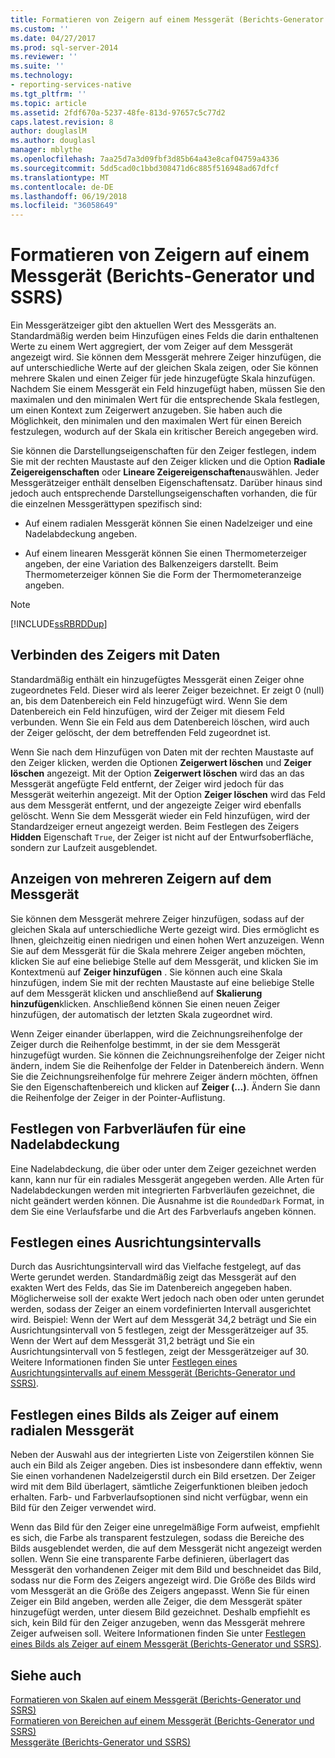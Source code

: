 ```yaml
---
title: Formatieren von Zeigern auf einem Messgerät (Berichts-Generator und SSRS) | Microsoft-Dokumentation
ms.custom: ''
ms.date: 04/27/2017
ms.prod: sql-server-2014
ms.reviewer: ''
ms.suite: ''
ms.technology:
- reporting-services-native
ms.tgt_pltfrm: ''
ms.topic: article
ms.assetid: 2fdf670a-5237-48fe-813d-97657c5c77d2
caps.latest.revision: 8
author: douglaslM
ms.author: douglasl
manager: mblythe
ms.openlocfilehash: 7aa25d7a3d09fbf3d85b64a43e8caf04759a4336
ms.sourcegitcommit: 5dd5cad0c1bbd308471d6c885f516948ad67dfcf
ms.translationtype: MT
ms.contentlocale: de-DE
ms.lasthandoff: 06/19/2018
ms.locfileid: "36058649"
---
```

# <a name="formatting-pointers-on-a-gauge-report-builder-and-ssrs"></a>Formatieren von Zeigern auf einem Messgerät (Berichts-Generator und SSRS)
  Ein Messgerätzeiger gibt den aktuellen Wert des Messgeräts an. Standardmäßig werden beim Hinzufügen eines Felds die darin enthaltenen Werte zu einem Wert aggregiert, der vom Zeiger auf dem Messgerät angezeigt wird. Sie können dem Messgerät mehrere Zeiger hinzufügen, die auf unterschiedliche Werte auf der gleichen Skala zeigen, oder Sie können mehrere Skalen und einen Zeiger für jede hinzugefügte Skala hinzufügen. Nachdem Sie einem Messgerät ein Feld hinzugefügt haben, müssen Sie den maximalen und den minimalen Wert für die entsprechende Skala festlegen, um einen Kontext zum Zeigerwert anzugeben. Sie haben auch die Möglichkeit, den minimalen und den maximalen Wert für einen Bereich festzulegen, wodurch auf der Skala ein kritischer Bereich angegeben wird.  
  
 Sie können die Darstellungseigenschaften für den Zeiger festlegen, indem Sie mit der rechten Maustaste auf den Zeiger klicken und die Option **Radiale Zeigereigenschaften** oder **Lineare Zeigereigenschaften**auswählen. Jeder Messgerätzeiger enthält denselben Eigenschaftensatz. Darüber hinaus sind jedoch auch entsprechende Darstellungseigenschaften vorhanden, die für die einzelnen Messgerättypen spezifisch sind:  
  
-   Auf einem radialen Messgerät können Sie einen Nadelzeiger und eine Nadelabdeckung angeben.  
  
-   Auf einem linearen Messgerät können Sie einen Thermometerzeiger angeben, der eine Variation des Balkenzeigers darstellt. Beim Thermometerzeiger können Sie die Form der Thermometeranzeige angeben.  
  
> [!NOTE]  
>  [!INCLUDE[ssRBRDDup](../../includes/ssrbrddup-md.md)]  
  
##  <a name="HowPointer"></a> Verbinden des Zeigers mit Daten  
 Standardmäßig enthält ein hinzugefügtes Messgerät einen Zeiger ohne zugeordnetes Feld. Dieser wird als leerer Zeiger bezeichnet. Er zeigt 0 (null) an, bis dem Datenbereich ein Feld hinzugefügt wird. Wenn Sie dem Datenbereich ein Feld hinzufügen, wird der Zeiger mit diesem Feld verbunden. Wenn Sie ein Feld aus dem Datenbereich löschen, wird auch der Zeiger gelöscht, der dem betreffenden Feld zugeordnet ist.  
  
 Wenn Sie nach dem Hinzufügen von Daten mit der rechten Maustaste auf den Zeiger klicken, werden die Optionen **Zeigerwert löschen** und **Zeiger löschen** angezeigt. Mit der Option **Zeigerwert löschen** wird das an das Messgerät angefügte Feld entfernt, der Zeiger wird jedoch für das Messgerät weiterhin angezeigt. Mit der Option **Zeiger löschen** wird das Feld aus dem Messgerät entfernt, und der angezeigte Zeiger wird ebenfalls gelöscht. Wenn Sie dem Messgerät wieder ein Feld hinzufügen, wird der Standardzeiger erneut angezeigt werden. Beim Festlegen des Zeigers **Hidden** Eigenschaft `True`, der Zeiger ist nicht auf der Entwurfsoberfläche, sondern zur Laufzeit ausgeblendet.  
  
  
##  <a name="DisplayingMultiple"></a> Anzeigen von mehreren Zeigern auf dem Messgerät  
 Sie können dem Messgerät mehrere Zeiger hinzufügen, sodass auf der gleichen Skala auf unterschiedliche Werte gezeigt wird. Dies ermöglicht es Ihnen, gleichzeitig einen niedrigen und einen hohen Wert anzuzeigen. Wenn Sie auf dem Messgerät für die Skala mehrere Zeiger angeben möchten, klicken Sie auf eine beliebige Stelle auf dem Messgerät, und klicken Sie im Kontextmenü auf **Zeiger hinzufügen** . Sie können auch eine Skala hinzufügen, indem Sie mit der rechten Maustaste auf eine beliebige Stelle auf dem Messgerät klicken und anschließend auf **Skalierung hinzufügen**klicken. Anschließend können Sie einen neuen Zeiger hinzufügen, der automatisch der letzten Skala zugeordnet wird.  
  
 Wenn Zeiger einander überlappen, wird die Zeichnungsreihenfolge der Zeiger durch die Reihenfolge bestimmt, in der sie dem Messgerät hinzugefügt wurden. Sie können die Zeichnungsreihenfolge der Zeiger nicht ändern, indem Sie die Reihenfolge der Felder in Datenbereich ändern. Wenn Sie die Zeichnungsreihenfolge für mehrere Zeiger ändern möchten, öffnen Sie den Eigenschaftenbereich und klicken auf **Zeiger (…)**. Ändern Sie dann die Reihenfolge der Zeiger in der Pointer-Auflistung.  
  
  
##  <a name="SettingGradients"></a> Festlegen von Farbverläufen für eine Nadelabdeckung  
 Eine Nadelabdeckung, die über oder unter dem Zeiger gezeichnet werden kann, kann nur für ein radiales Messgerät angegeben werden. Alle Arten für Nadelabdeckungen werden mit integrierten Farbverläufen gezeichnet, die nicht geändert werden können. Die Ausnahme ist die `RoundedDark` Format, in dem Sie eine Verlaufsfarbe und die Art des Farbverlaufs angeben können.  
  
  
##  <a name="SettingSnappingInterval"></a> Festlegen eines Ausrichtungsintervalls  
 Durch das Ausrichtungsintervall wird das Vielfache festgelegt, auf das Werte gerundet werden. Standardmäßig zeigt das Messgerät auf den exakten Wert des Felds, das Sie im Datenbereich angegeben haben. Möglicherweise soll der exakte Wert jedoch nach oben oder unten gerundet werden, sodass der Zeiger an einem vordefinierten Intervall ausgerichtet wird. Beispiel: Wenn der Wert auf dem Messgerät 34,2 beträgt und Sie ein Ausrichtungsintervall von 5 festlegen, zeigt der Messgerätzeiger auf 35. Wenn der Wert auf dem Messgerät 31,2 beträgt und Sie ein Ausrichtungsintervall von 5 festlegen, zeigt der Messgerätzeiger auf 30. Weitere Informationen finden Sie unter [Festlegen eines Ausrichtungsintervalls auf einem Messgerät &#40;Berichts-Generator und SSRS&#41;](../set-a-snapping-interval-on-a-gauge-report-builder-and-ssrs.md).  
  
  
##  <a name="SpecifyingImage"></a> Festlegen eines Bilds als Zeiger auf einem radialen Messgerät  
 Neben der Auswahl aus der integrierten Liste von Zeigerstilen können Sie auch ein Bild als Zeiger angeben. Dies ist insbesondere dann effektiv, wenn Sie einen vorhandenen Nadelzeigerstil durch ein Bild ersetzen. Der Zeiger wird mit dem Bild überlagert, sämtliche Zeigerfunktionen bleiben jedoch erhalten. Farb- und Farbverlaufsoptionen sind nicht verfügbar, wenn ein Bild für den Zeiger verwendet wird.  
  
 Wenn das Bild für den Zeiger eine unregelmäßige Form aufweist, empfiehlt es sich, die Farbe als transparent festzulegen, sodass die Bereiche des Bilds ausgeblendet werden, die auf dem Messgerät nicht angezeigt werden sollen. Wenn Sie eine transparente Farbe definieren, überlagert das Messgerät den vorhandenen Zeiger mit dem Bild und beschneidet das Bild, sodass nur die Form des Zeigers angezeigt wird. Die Größe des Bilds wird vom Messgerät an die Größe des Zeigers angepasst. Wenn Sie für einen Zeiger ein Bild angeben, werden alle Zeiger, die dem Messgerät später hinzugefügt werden, unter diesem Bild gezeichnet. Deshalb empfiehlt es sich, kein Bild für den Zeiger anzugeben, wenn das Messgerät mehrere Zeiger aufweisen soll. Weitere Informationen finden Sie unter [Festlegen eines Bilds als Zeiger auf einem Messgerät &#40;Berichts-Generator und SSRS&#41;](../specify-an-image-as-a-pointer-on-a-gauge-report-builder-and-ssrs.md).  
  
  
## <a name="see-also"></a>Siehe auch  
 [Formatieren von Skalen auf einem Messgerät &#40;Berichts-Generator und SSRS&#41;](formatting-scales-on-a-gauge-report-builder-and-ssrs.md)   
 [Formatieren von Bereichen auf einem Messgerät &#40;Berichts-Generator und SSRS&#41;](formatting-ranges-on-a-gauge-report-builder-and-ssrs.md)   
 [Messgeräte &#40;Berichts-Generator und SSRS&#41;](gauges-report-builder-and-ssrs.md)  
  
  